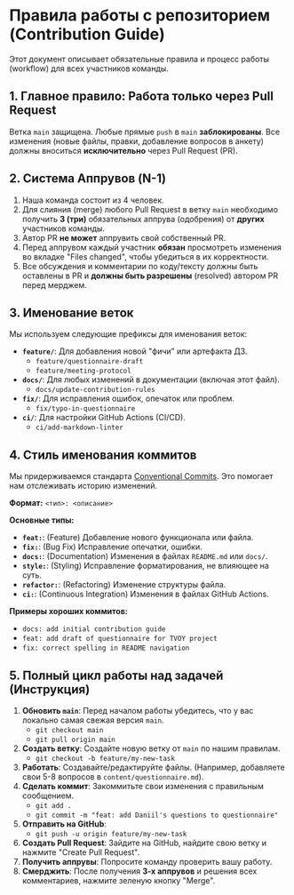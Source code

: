 # Правила работы с репозиторием (Contribution Guide)

Этот документ описывает обязательные правила и процесс работы (workflow)
для всех участников команды.

## 1. Главное правило: Работа только через Pull Request

Ветка `main` защищена. Любые прямые `push` в `main` **заблокированы**.
Все изменения (новые файлы, правки, добавление вопросов в анкету)
должны вноситься **исключительно** через Pull Request (PR).

## 2. Система Аппрувов (N-1)

1. Наша команда состоит из 4 человек.
2. Для слияния (merge) любого Pull Request в ветку `main` необходимо
   получить **3 (три)** обязательных аппрува (одобрения) от **других**
   участников команды.
3. Автор PR **не может** аппрувить свой собственный PR.
4. Перед аппрувом каждый участник **обязан** просмотреть изменения
   во вкладке "Files changed", чтобы убедиться в их корректности.
5. Все обсуждения и комментарии по коду/тексту должны быть оставлены
   в PR и **должны быть разрешены** (resolved) автором PR перед мерджем.

## 3. Именование веток

Мы используем следующие префиксы для именования веток:

* **`feature/`**: Для добавления новой "фичи" или артефакта ДЗ.
    * `feature/questionnaire-draft`
    * `feature/meeting-protocol`
* **`docs/`**: Для любых изменений в документации (включая этот файл).
    * `docs/update-contribution-rules`
* **`fix/`**: Для исправления ошибок, опечаток или проблем.
    * `fix/typo-in-questionnaire`
* **`ci/`**: Для настройки GitHub Actions (CI/CD).
    * `ci/add-markdown-linter`

## 4. Стиль именования коммитов

Мы придерживаемся стандарта [Conventional Commits](https://www.conventionalcommits.org/en/v1.0.0/).
Это помогает нам отслеживать историю изменений.

**Формат:** `<тип>: <описание>`

**Основные типы:**

* **`feat:`**: (Feature) Добавление нового функционала или файла.
* **`fix:`**: (Bug Fix) Исправление опечатки, ошибки.
* **`docs:`**: (Documentation) Изменения в файлах `README.md` или `docs/`.
* **`style:`**: (Styling) Исправление форматирования, не влияющее на суть.
* **`refactor:`**: (Refactoring) Изменение структуры файла.
* **`ci:`**: (Continuous Integration) Изменения в файлах GitHub Actions.

**Примеры хороших коммитов:**

* `docs: add initial contribution guide`
* `feat: add draft of questionnaire for TVOY project`
* `fix: correct spelling in README navigation`

## 5. Полный цикл работы над задачей (Инструкция)

1. **Обновить `main`**: Перед началом работы убедитесь, что у вас
   локально самая свежая версия `main`.
    * `git checkout main`
    * `git pull origin main`
2. **Создать ветку**: Создайте новую ветку от `main` по нашим правилам.
    * `git checkout -b feature/my-new-task`
3. **Работать**: Создавайте/редактируйте файлы. (Например, добавляете
   свои 5-8 вопросов в `content/questionnaire.md`).
4. **Сделать коммит**: Закоммитьте свои изменения с правильным сообщением.
    * `git add .`
    * `git commit -m "feat: add Daniil's questions to questionnaire"`
5. **Отправить на GitHub**:
    * `git push -u origin feature/my-new-task`
6. **Создать Pull Request**: Зайдите на GitHub, найдите свою ветку
   и нажмите "Create Pull Request".
7. **Получить аппрувы**: Попросите команду проверить вашу работу.
8. **Смерджить**: После получения **3-х аппрувов** и решения всех
   комментариев, нажмите зеленую кнопку "Merge".